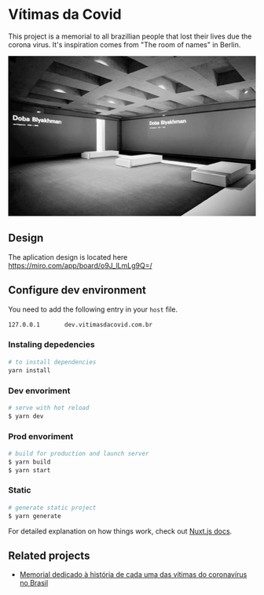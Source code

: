 # Vítimas da Covid

This project is a memorial to all brazillian people that lost their lives due the corona virus. It's inspiration comes from "The room of names" in Berlin.

![room of names in Berlin](docs/img/rooms-of-names.png)

## Design

The aplication design is located here https://miro.com/app/board/o9J_lLmLg9Q=/

## Configure dev environment
You need to add the following entry in your `host` file.

```bash
127.0.0.1       dev.vitimasdacovid.com.br
```

### Instaling depedencies
```bash
# to install dependencies
yarn install
```

### Dev envoriment
```bash
# serve with hot reload
$ yarn dev
```

### Prod envoriment

```bash
# build for production and launch server
$ yarn build
$ yarn start
```

### Static
```bash
# generate static project
$ yarn generate
```

For detailed explanation on how things work, check out [Nuxt.js docs](https://nuxtjs.org).

## Related projects
- [Memorial dedicado à história de cada uma das vítimas do coronavírus no Brasil](https://inumeraveis.com.br/)
